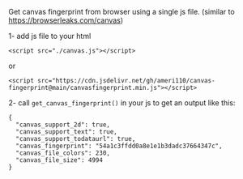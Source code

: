 Get canvas fingerprint from browser using a single js file. (similar to https://browserleaks.com/canvas)

1- add js file to your html

`<script src="./canvas.js"></script>`

or

`<script src="https://cdn.jsdelivr.net/gh/ameri110/canvas-fingerprint@main/canvasfingerprint.min.js"></script>`

2- call `get_canvas_fingerprint()` in your js to get an output like this:

    {
      "canvas_support_2d": true,
      "canvas_support_text": true,
      "canvas_support_todataurl": true,
      "canvas_fingerprint": "54a1c3ffdd0a8e1e1b3dadc37664347c",
      "canvas_file_colors": 230,
      "canvas_file_size": 4994
    }
